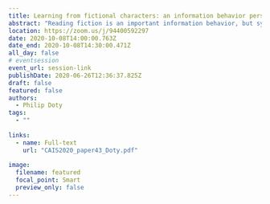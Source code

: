 ```yaml
---
title: Learning from fictional characters: an information behavior perspective
abstract: "Reading fiction is an important information behavior, but systematic study in our field about fiction has been sparse. This paper is part of continuing research about how fiction is informative. It reviews work about the ontological status of literary characters and how they can affect and inform us, especially in creating and contesting social boundaries, based in part on a small empirical study (n=8) of adult readers’ reading as adolescents. Such work helps us to understand important elements of people’s information behavior too often ignored."
location: https://zoom.us/j/94400592297
date: 2020-10-08T14:00:00.763Z
date_end: 2020-10-08T14:30:00.471Z
all_day: false
# eventsession
event_url: session-link
publishDate: 2020-06-26T12:36:37.825Z
draft: false
featured: false
authors:
  - Philip Doty
tags:
  - ""
  
links:
  - name: Full-text
    url: "CAIS2020_paper43_Doty.pdf"
    
image:
  filename: featured
  focal_point: Smart
  preview_only: false
---
```

